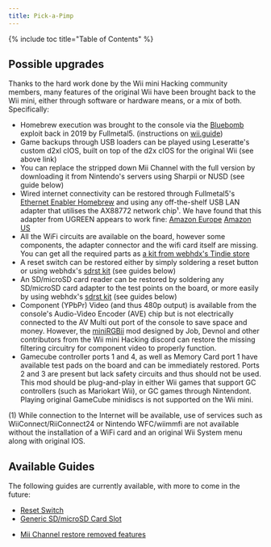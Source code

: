 ```yaml
---
title: Pick-a-Pimp
---
```

{% include toc title="Table of Contents" %}
## Possible upgrades

Thanks to the hard work done by the Wii mini Hacking community members, many features of the original Wii have been brought back to the Wii mini, either through software or hardware means, or a mix of both.
Specifically:

- Homebrew execution was brought to the console via the [Bluebomb](https://github.com/Fullmetal5/bluebomb) exploit back in 2019 by Fullmetal5. (instructions on [wii.guide](https://wii.guide/bluebomb))
- Game backups through USB loaders can be played using Leseratte's custom d2xl cIOS, built on top of the d2x cIOS for the original Wii (see above link)
- You can replace the stripped down Mii Channel with the full version by downloading it from Nintendo's servers using Sharpii or NUSD (see guide below)
- Wired internet connectivity can be restored through Fullmetal5's [Ethernet Enabler Homebrew](https://wiibrew.org/wiki/Ethernet_Enabler) and using any off-the-shelf USB LAN adapter that utilises the AX88772 network chip¹. We have found that this adapter from UGREEN appears to work fine: [Amazon Europe](https://www.amazon.de/dp/B00MYT481C) [Amazon US](https://www.amazon.com/dp/B08DRKYKMM/)
- All the WiFi circuits are available on the board, however some components, the adapter connector and the wifi card itself are missing. You can get all the required parts as [a kit from webhdx's Tindie store](https://www.tindie.com/products/webhdx/wifi-kit-for-wii-mini/)
- A reset switch can be restored either by simply soldering a reset button or using webhdx's [sdrst kit](https://www.tindie.com/products/webhdx/wiimini-sdrst-sd-reset-button-mod-for-wii-mini/) (see guides below)
- An SD/microSD card reader can be restored by soldering any SD/microSD card adapter to the test points on the board, or more easily by using webhdx's [sdrst kit](https://www.tindie.com/products/webhdx/wiimini-sdrst-sd-reset-button-mod-for-wii-mini/) (see guides below)
- Component (YPbPr) Video (and thus 480p output) is available from the console's Audio-Video Encoder (AVE) chip but is not electrically connected to the AV Multi out port of the console to save space and money. However, the [miniRGBii](https://github.com/Wii-Mini-Hacking/miniRGBii) mod designed by Job, Devnol and other contributors from the Wii mini Hacking discord can restore the missing filtering circuitry for component video to properly function.
- Gamecube controller ports 1 and 4, as well as Memory Card port 1 have available test pads on the board and can be immediately restored. Ports 2 and 3 are present but lack safety circuits and thus should not be used. This mod should be plug-and-play in either Wii games that support GC controllers (such as Mariokart Wii), or GC games through Nintendont. Playing original GameCube minidiscs is not supported on the Wii mini.

(1) While connection to the Internet will be available, use of services such as WiiConnect/RiiConnect24 or Nintendo WFC/wiimmfi are not available without the installation of a WiFi card and an original Wii System menu along with original IOS.
## Available Guides

The following  guides are currently available, with more to come in the future:

<!--- TBA: [webhdx\'s SDRST Board for a reset button and microSD card slot](sdrst)-->
- [Reset Switch](reset)
- [Generic SD/microSD Card Slot](sdcard)
<!--- TBA: [miniRGBii component video](miniRGBii)-->
<!--- TBA: [WiFi Adapter install](wifi)-->
<!--- TBA: [GameCube controller ports 1&4](gcc)-->
<!--- TBA: [GameCube memory card slot 1](gcmem)-->
- [Mii Channel restore removed features](mii-upgrade)
